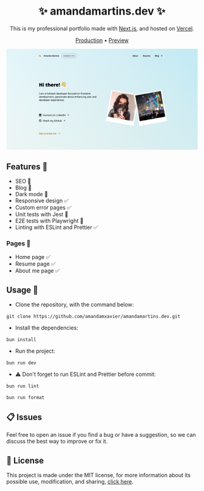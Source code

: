 <h1 align="center">✨ amandamartins.dev ✨</h1>

<p align="center">This is my professional portfolio made with <a href="https://nextjs.org" target="_blank">Next.js</a>, and hosted on <a href="https://vercel.com" target="_blank">Vercel</a>.</p>

<p align="center">
  <a href="https://amandamartins.dev" target="_blank">Production</a>
   • 
  <a href="https://preview.amandamartins.dev" target="_blank">Preview</a>
</p>

<p align="center">
  <img src="SCREENSHOT.png">
</p>

## Features 🎉

- SEO 🚧
- Blog 🚧
- Dark mode 🚧
- Responsive design ✅
- Custom error pages ✅
- Unit tests with Jest 🚧
- E2E tests with Playwright 🚧
- Linting with ESLint and Prettier ✅

### Pages 📖

- Home page ✅
- Resume page ✅
- About me page ✅

## Usage 🔎

- Clone the repository, with the command below:

```console
git clone https://github.com/amandamxavier/amandamartins.dev.git
```

- Install the dependencies:

```console
bun install
```

- Run the project:

```console
bun run dev
```

- ⚠️ Don't forget to run ESLint and Prettier before commit:

```console
bun run lint
```

```console
bun run format
```

## 📋 Issues

Feel free to open an issue if you find a bug or have a suggestion, so we can discuss the best way to improve or fix it.

## 📜 License

This project is made under the MIT license, for more information about its possible use, modification, and sharing, [click here](LICENSE).
